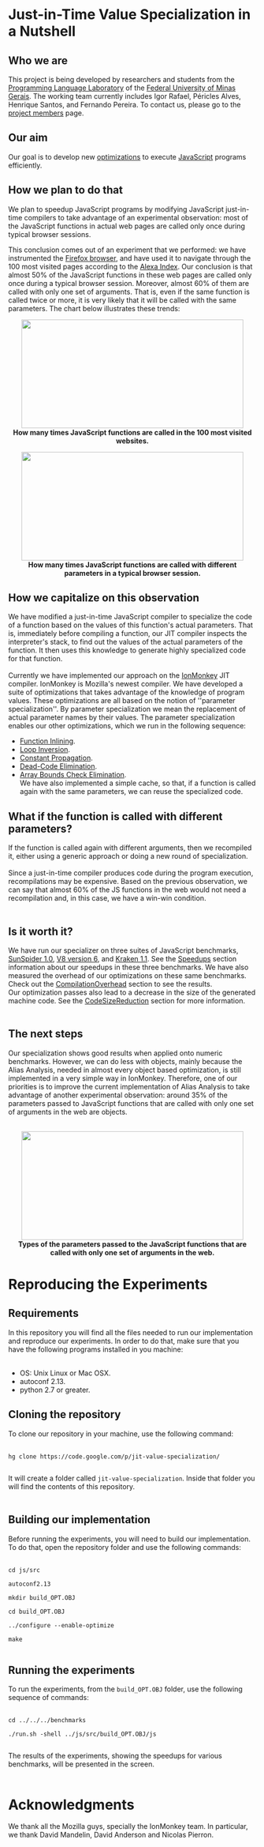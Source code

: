 # Just-in-Time Value Specialization in a Nutshell #



## Who we are ##
This project is being developed by researchers and students from the [Programming Language Laboratory](http://www2.dcc.ufmg.br/laboratorios/llp) of the [Federal University of Minas Gerais](http://www.ufmg.br). The working team currently includes Igor Rafael, Péricles Alves, Henrique Santos, and Fernando Pereira. To contact us, please go to the [project members](http://code.google.com/p/jit-value-specialization/people/list) page.

## Our aim ##
Our goal is to develop new [optimizations](https://code.google.com/p/jit-value-specialization/wiki/OptimizationExamples) to execute [JavaScript](http://en.wikipedia.org/wiki/JavaScript) programs efficiently.

## How we plan to do that ##
We plan to speedup JavaScript programs by modifying JavaScript just-in-time compilers to take advantage of an experimental observation: most of the JavaScript functions in actual web pages are called only once during typical browser sessions.

This conclusion comes out of an experiment that we performed: we have instrumented the [Firefox browser](http://en.wikipedia.org/wiki/Firefox), and have used it to navigate through the 100 most visited pages according to the [Alexa Index](http://www.alexa.com). Our conclusion is that almost 50% of the JavaScript functions in these web pages are called only once during a typical browser session. Moreover, almost 60% of them are called with only one set of arguments. That is, even if the same function is called twice or more, it is very likely that it will be called with the same parameters. The chart below illustrates these trends:

<p align='center'><img src='http://wiki.jit-value-specialization.googlecode.com/hg/images/nofcalls.png' width='450' height='220></p'>
<br><b>How many times JavaScript functions are called in the 100 most visited websites.</b>

<p align='center'><img src='http://wiki.jit-value-specialization.googlecode.com/hg/images/difnofcalls.png' width='450' height='220></p'>
<br><b>How many times JavaScript functions are called with different parameters in a typical browser session.</b>

<h2>How we capitalize on this observation</h2>
We have modified a just-in-time JavaScript compiler to specialize the code of a function based on the values of this function's actual parameters. That is, immediately before compiling a function, our JIT compiler inspects the interpreter's stack, to find out the values of the actual parameters of the function. It then uses this knowledge to generate highly specialized code for that function.<br>
<br>
Currently we have implemented our approach on the <a href='https://wiki.mozilla.org/Platform/Features/IonMonkey'>IonMonkey</a> JIT compiler. IonMonkey is Mozilla's newest compiler. We have developed a suite of optimizations that takes advantage of the knowledge of program values. These optimizations are all based on the notion of ''parameter specialization''. By parameter specialization we mean the replacement of actual parameter names by their values. The parameter specialization enables our other optimizations, which we run in the following sequence:<br>
<ul><li><a href='http://en.wikipedia.org/wiki/Inline_function'>Function Inlining</a>.<br>
</li><li><a href='http://en.wikipedia.org/wiki/Loop_inversion'>Loop Inversion</a>.<br>
</li><li><a href='http://en.wikipedia.org/wiki/Constant_propagation'>Constant Propagation</a>.<br>
</li><li><a href='http://en.wikipedia.org/wiki/Dead_code_elimination'>Dead-Code Elimination</a>.<br>
</li><li><a href='http://en.wikipedia.org/wiki/Bounds-checking_elimination'>Array Bounds Check Elimination</a>.<br>
We have also implemented a simple cache, so that, if a function is called again with the same parameters, we can reuse the specialized code.</li></ul>


<h2>What if the function is called with different parameters?</h2>
If the function is called again with different arguments, then we recompiled it, either using a generic approach or doing a new round of specialization.<br>
<br>
Since a just-in-time compiler produces code during the program execution, recompilations may be expensive. Based on the previous observation, we can say that almost 60% of the JS functions in the web would not need a recompilation and, in this case, we have a win-win condition.<br>
<br>
<h2>Is it worth it?</h2>
We have run our specializer on three suites of JavaScript benchmarks, <a href='http://www.webkit.org/perf/sunspider/sunspider.html'>SunSpider 1.0</a>, <a href='http://v8.googlecode.com/svn/data/benchmarks/v6/run.html'>V8 version 6</a>, and <a href='http://krakenbenchmark.mozilla.org'>Kraken 1.1</a>. See the <a href='https://code.google.com/p/jit-value-specialization/wiki/Speedups'>Speedups</a> section information about our speedups in these three benchmarks. We have also measured the overhead of our optimizations on these same benchmarks. Check out the <a href='https://code.google.com/p/jit-value-specialization/wiki/CompilationOverhead'>CompilationOverhead</a> section to see the results.<br>
Our optimization passes also lead to a decrease in the size of the generated machine code. See the <a href='http://code.google.com/p/jit-value-specialization/wiki/CodeSizeReduction'>CodeSizeReduction</a> section for more information.<br>
<br>
<h2>The next steps</h2>

Our specialization shows good results when applied onto numeric benchmarks. However, we can do less with objects, mainly because the Alias Analysis, needed in almost every object based optimization, is still implemented in a very simple way in IonMonkey. Therefore, one of our priorities is to improve the current implementation of Alias Analysis to take advantage of another experimental observation: around 35% of the parameters passed to JavaScript functions that are called with only one set of arguments in the web are objects.<br>
<br>
<p align='center'><img src='http://wiki.jit-value-specialization.googlecode.com/hg/images/types.png' width='450' height='220></p'>
<br><b>Types of the parameters passed to the JavaScript functions that are called with only one set of arguments in the web.</b>

<h1>Reproducing the Experiments</h1>
<h2>Requirements</h2>
In this repository you will find all the files needed to run our implementation and reproduce our experiments. In order to do that, make sure that you have the following programs installed in you machine:<br>
<br>
<ul><li>OS: Unix Linux or Mac OSX.<br>
</li><li>autoconf 2.13.<br>
</li><li>python 2.7 or greater.</li></ul>

<h2>Cloning the repository</h2>
To clone our repository in your machine, use the following command:<br>
<br>
<pre><code>hg clone https://code.google.com/p/jit-value-specialization/<br>
</code></pre>

It will create a folder called <code>jit-value-specialization</code>. Inside that folder you will find the contents of this repository.<br>
<br>
<h2>Building our implementation</h2>
Before running the experiments, you will need to build our implementation. To do that, open the repository folder and use the following commands:<br>
<br>
<pre><code>cd js/src<br>
autoconf2.13<br>
mkdir build_OPT.OBJ<br>
cd build_OPT.OBJ<br>
../configure --enable-optimize<br>
make<br>
</code></pre>

<h2>Running the experiments</h2>
To run the experiments, from the <code>build_OPT.OBJ</code> folder, use the following sequence of commands:<br>
<br>
<pre><code>cd ../../../benchmarks<br>
./run.sh -shell ../js/src/build_OPT.OBJ/js<br>
</code></pre>

The results of the experiments, showing the speedups for various benchmarks, will be presented in the screen.<br>
<br>
<h1>Acknowledgments</h1>

We thank all the Mozilla guys, specially the IonMonkey team. In particular, we thank David Mandelin, David Anderson and Nicolas Pierron.